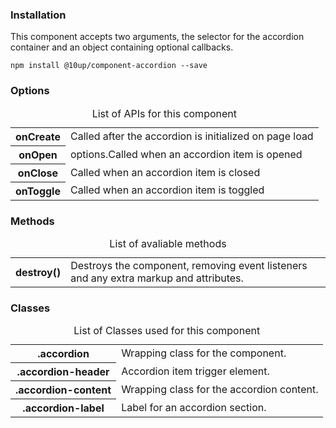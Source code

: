 <h3>Installation</h3>

<p>This component accepts two arguments, the selector for the accordion container and an object containing optional callbacks.</p>

<div class="u-spacing__bottom--medium">
<code>npm install @10up/component-accordion --save</code>
</div>

<h3>Options</h3>

<table class="table--code u-spacing__bottom--large">
	<caption>List of APIs for this component</caption>
	<tr>
		<th class="th">onCreate</th>
		<td class="td">Called after the accordion is initialized on page load</td>
	</tr>
	<tr>
		<th>onOpen</th>
		<td>options.Called when an accordion item is opened</td>
	</tr>
	<tr>
		<th>onClose</th>
		<td>Called when an accordion item is closed</td>
	</tr>
	<tr>
		<th>onToggle</th>
		<td>Called when an accordion item is toggled</td>
	</tr>
</table>

<h3>Methods</h3>

<table class="table--code u-spacing__bottom--large">
	<caption>List of avaliable methods</caption>
	<tr>
		<th class="th">destroy()</th>
		<td class="td">Destroys the component, removing event listeners and any extra markup and attributes.</td>
	</tr>
</table>

<h3>Classes</h3>

<table class="table--code">
	<caption>List of Classes used for this component</caption>
	<tr>
		<th>.accordion</th>
		<td>Wrapping class for the component.</td>
	</tr>
	<tr>
		<th>.accordion-header</th>
		<td>Accordion item trigger element.</td>
	</tr>
	<tr>
		<th>.accordion-content</th>
		<td>Wrapping class for the accordion content.</td>
	</tr>
	<tr>
		<th>.accordion-label</th>
		<td>Label for an accordion section.</td>
	</tr>
</table>
